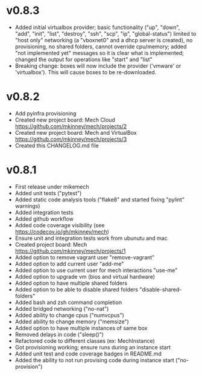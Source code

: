 # v0.8.3

+ Added initial virtualbox provider; basic functionality ("up", "down",
  "add", "init", "list", "destroy", "ssh", "scp", "ip", "global-status")
  limited to "host only" networking (a "vboxnet0" and a dhcp server is created),
  no provisioning, no shared folders, cannot override cpu/memory;
  added "not implemented yet" messages so it is clear what is implemented;
  changed the output for operations like "start" and "list"
+ Breaking change: boxes will now include the provider ('vmware' or 'virtualbox').
  This will cause boxes to be re-downloaded.

# v0.8.2

+ Add pyinfra provisioning
+ Created new project board: Mech Cloud https://github.com/mkinney/mech/projects/2
+ Created new project board: Mech and VirtualBox https://github.com/mkinney/mech/projects/3
+ Created this CHANGELOG.md file

# v0.8.1

+ First release under mikemech
+ Added unit tests ("pytest")
+ Added static code analysis tools ("flake8" and started fixing "pylint" warnings)
+ Added integration tests
+ Added github workflow
+ Added code coverage visibility (see https://codecov.io/gh/mkinney/mech)
+ Ensure unit and integration tests work from ubunutu and mac
+ Created project board: Mech https://github.com/mkinney/mech/projects/1
+ Added option to remove vagrant user "remove-vagrant"
+ Added option to add current user "add-me"
+ Added option to use current user for mech interactions "use-me"
+ Added option to upgrade vm (bios and virtual hardware)
+ Added option to have multiple shared folders
+ Added option to be able to disable shared folders "disable-shared-folders"
+ Added bash and zsh command completion
+ Added bridged networking ("no-nat")
+ Added ability to change cpus ("numvcpus")
+ Added ability to change memory ("memsize")
+ Added option to have multiple instances of same box
+ Removed delays in code ("sleep()")
+ Refactored code to different classes (ex: MechInstance)
+ Got provisioning working; ensure runs during an instance start
+ Added unit test and code coverage badges in README.md
+ Added the ability to not run provising code during instance start ("no-provision")
